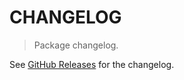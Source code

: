 # CHANGELOG

> Package changelog.

See [GitHub Releases](https://github.com/stdlib-js/blas-base-cswap/releases) for the changelog.